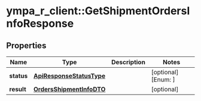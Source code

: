 # ympa_r_client::GetShipmentOrdersInfoResponse


## Properties
Name | Type | Description | Notes
------------ | ------------- | ------------- | -------------
**status** | [**ApiResponseStatusType**](ApiResponseStatusType.md) |  | [optional] [Enum: ] 
**result** | [**OrdersShipmentInfoDTO**](OrdersShipmentInfoDTO.md) |  | [optional] 



